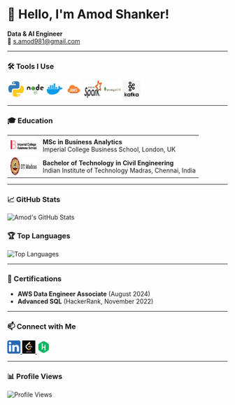 # 👋 Hello, I'm Amod Shanker!

**Data & AI Engineer**  
📧 s.amod981@gmail.com  

---

### 🛠️ Tools I Use

<p align="left">
  <img src="./icons/python.png" alt="Python" width="40" height="40"/>
  <img src="./icons/node.png" alt="Java" width="40" height="40"/>
  <img src="./icons/docker.png" alt="Docker" width="40" height="40"/>
  <img src="./icons/aws.png" alt="AWS" width="40" height="40"/>
  <img src="./icons/spark.png" alt="Apache Spark" width="40" height="40"/>
  <img src="./icons/mongodb.png" alt="MongoDB" width="40" height="40"/>
  <img src="./icons/kafka.png" alt="Kafka" width="40" height="40"/>
  <!-- Add more tool icons as necessary -->
</p>

---

### 🎓 Education

<table>
  <tr>
    <td><img src="./icons/imperial_college.png" alt="Imperial College London" width="60" height="40"></td>
    <td><strong>MSc in Business Analytics</strong><br>Imperial College Business School, London, UK</td>
  </tr>
  <tr>
    <td><img src="./icons/iit_madras.png" alt="IIT Madras" width="60" height="40"></td>
    <td><strong>Bachelor of Technology in Civil Engineering</strong><br>Indian Institute of Technology Madras, Chennai, India</td>
  </tr>
</table>

---

### 📈 GitHub Stats

![Amod's GitHub Stats](https://github-readme-stats.vercel.app/api?username=amod981&show_icons=true&theme=radical)

### 🏆 Top Languages

![Top Languages](https://github-readme-stats.vercel.app/api/top-langs/?username=amod981&layout=compact&theme=radical)

---

### 🏅 Certifications

- **AWS Data Engineer Associate** (August 2024)
- **Advanced SQL** (HackerRank, November 2022)

---

### 📫 Connect with Me

<p align="left">
  <a href="https://www.linkedin.com/in/amod-shanker-20a0a1187/">
    <img src="./icons/linkedin.png" alt="LinkedIn" width="30" height="30"/>
  </a>
  <a href="https://leetcode.com/amod981/">
    <img src="./icons/leetcode.png" alt="LeetCode" width="30" height="30"/>
  </a>
  <a href="https://www.hackerrank.com/onlinelearning91">
    <img src="./icons/hackerrank.png" alt="HackerRank" width="30" height="30"/>
  </a>
</p>

---

### 📊 Profile Views

![Profile Views](https://komarev.com/ghpvc/?username=amod981&style=flat-square&color=blue)
